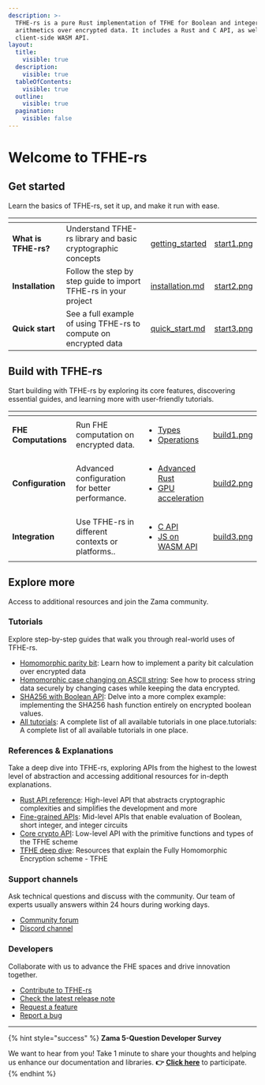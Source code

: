 ```yaml
---
description: >-
  TFHE-rs is a pure Rust implementation of TFHE for Boolean and integer
  arithmetics over encrypted data. It includes a Rust and C API, as well as a
  client-side WASM API.
layout:
  title:
    visible: true
  description:
    visible: true
  tableOfContents:
    visible: true
  outline:
    visible: true
  pagination:
    visible: false
---
```


# Welcome to TFHE-rs

## Get started

Learn the basics of TFHE-rs, set it up, and make it run with ease.

<table data-view="cards"><thead><tr><th></th><th></th><th data-hidden data-card-target data-type="content-ref"></th><th data-hidden data-card-cover data-type="files"></th></tr></thead><tbody><tr><td><strong>What is TFHE-rs?</strong></td><td>Understand TFHE-rs library and basic cryptographic concepts</td><td><a href="getting_started/">getting_started</a></td><td><a href=".gitbook/assets/start1.png">start1.png</a></td></tr><tr><td><strong>Installation</strong></td><td>Follow the step by step guide to import TFHE-rs in your project</td><td><a href="getting_started/installation.md">installation.md</a></td><td><a href=".gitbook/assets/start2.png">start2.png</a></td></tr><tr><td><strong>Quick start</strong></td><td>See a full example of using TFHE-rs to compute on encrypted data</td><td><a href="getting_started/quick_start.md">quick_start.md</a></td><td><a href=".gitbook/assets/start3.png">start3.png</a></td></tr></tbody></table>

## Build with TFHE-rs

Start building with TFHE-rs by exploring its core features, discovering essential guides, and learning more with user-friendly tutorials.

<table data-view="cards"><thead><tr><th></th><th></th><th></th><th data-hidden data-card-cover data-type="files"></th></tr></thead><tbody><tr><td><strong>FHE Computations</strong></td><td>Run FHE computation on encrypted data.</td><td><ul><li><a href="fhe-computation/types/">Types </a></li><li><a href="fhe-computation/operations/">Operations</a></li></ul></td><td><a href=".gitbook/assets/build1.png">build1.png</a></td></tr><tr><td><strong>Configuration</strong></td><td>Advanced configuration for better performance.</td><td><ul><li><a href="configuration/rust_configuration.md">Advanced Rust </a></li><li><a href="configuration/run_on_gpu.md">GPU acceleration</a></li></ul></td><td><a href=".gitbook/assets/build2.png">build2.png</a></td></tr><tr><td><strong>Integration</strong></td><td>Use TFHE-rs in different contexts or platforms..</td><td><ul><li><a href="integration/c_api.md">C API</a></li><li><a href="integration/js_on_wasm_api.md">JS on WASM API</a></li></ul></td><td><a href=".gitbook/assets/build3.png">build3.png</a></td></tr></tbody></table>

## Explore more

Access to additional resources and join the Zama community.

### Tutorials

Explore step-by-step guides that walk you through real-world uses of TFHE-rs.&#x20;

* [Homomorphic parity bit](tutorials/parity_bit.md): Learn how to implement a parity bit calculation over encrypted data
* [Homomorphic case changing on ASCII string](tutorials/ascii_fhe_string.md): See how to process string data securely by changing cases while keeping the data encrypted.
* [SHA256 with Boolean API](tutorials/sha256_bool.md): Delve into a more complex example: implementing the SHA256 hash function entirely on encrypted boolean values.
* [All tutorials](tutorials/see-all-tutorials.md): A complete list of all available tutorials in one place.tutorials: A complete list of all available tutorials in one place.

### References & Explanations

Take a deep dive into TFHE-rs, exploring APIs from the highest to the lowest level of abstraction and accessing additional resources for in-depth explanations.

* [Rust API reference](https://docs.rs/tfhe/latest/tfhe/): High-level API that abstracts cryptographic complexities and simplifies the development and more
* [Fine-grained APIs](references/fine-grained-apis/): Mid-level APIs that enable evaluation of Boolean, short integer, and integer circuits
* [Core crypto API](references/core-crypto-api/): Low-level API with the primitive functions and types of the TFHE scheme
* [TFHE deep dive](explanations/tfhe-deep-dive.md): Resources that explain the Fully Homomorphic Encryption scheme - TFHE

### Support channels

Ask technical questions and discuss with the community. Our team of experts usually answers within 24 hours during working days.

* [Community forum](https://community.zama.ai/)
* [Discord channel](https://discord.com/invite/zama)

### Developers

Collaborate with us to advance the FHE spaces and drive innovation together.

* [Contribute to TFHE-rs](dev/contributing.md)
* [Check the latest release note](https://github.com/zama-ai/tfhe-rs/releases)
* [Request a feature](https://github.com/zama-ai/tfhe-rs/issues/new?assignees=\&labels=feature_request\&projects=\&template=feature_request.md\&title=)
* [Report a bug](https://github.com/zama-ai/tfhe-rs/issues/new?assignees=\&labels=triage_required\&projects=\&template=bug_report.md\&title=)

***

{% hint style="success" %}
**Zama 5-Question Developer Survey**

We want to hear from you! Take 1 minute to share your thoughts and helping us enhance our documentation and libraries. **👉** [**Click here**](https://www.zama.ai/developer-survey) to participate.
{% endhint %}
